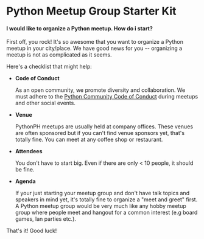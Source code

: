 # Python Meetup Group Starter Kit

#### I would like to organize a Python meetup. How do i start?
First off, you rock! It's so awesome that you want to organize a Python meetup in your city/place. We have good news for you -- organizing a meetup is not as complicated as it seems.

Here's a checklist that might help:
- **Code of Conduct**

   As an open community, we promote diversity and collaboration. We must adhere to the [Python Community Code of Conduct](https://www.python.org/psf/codeofconduct/) during meetups and other social events.

- **Venue**

   PythonPH meetups are usually held at company offices. These venues are often sponsored but if you can't find venue sponsors yet, that's totally fine. You can meet at any coffee shop or restaurant.

- **Attendees**

   You don't have to start big. Even if there are only < 10 people, it should be fine.

- **Agenda**

   If your just starting your meetup group and don't have talk topics and speakers in mind yet, it's totally fine to organize a "meet and greet" first. A Python meetup group would be very much like any hobby meetup group where people meet and hangout for a common interest (e.g board games, lan parties etc.).


That's it! Good luck!